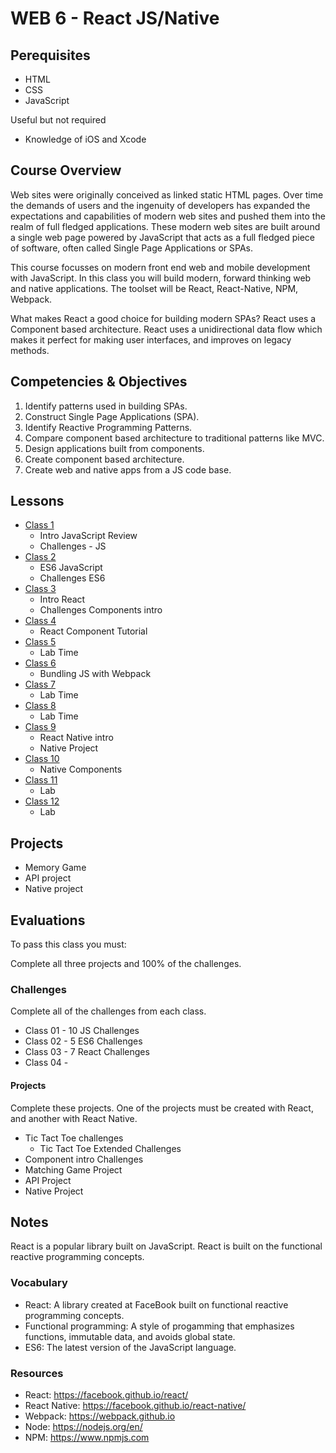# WEB 6 - React JS/Native

## Perequisites 

- HTML
- CSS
- JavaScript

Useful but not required

- Knowledge of iOS and Xcode

## Course Overview

Web sites were originally conceived as linked static HTML pages. Over time the demands
of users and the ingenuity of developers has expanded the expectations and capabilities
of modern web sites and pushed them into the realm of full fledged applications. These
modern web sites are built around a single web page powered by JavaScript that acts as
a full fledged piece of software, often called Single Page Applications or SPAs. 

This course focusses on modern front end web and mobile development with JavaScript. 
In this class you will build modern, forward thinking web and native applications. 
The toolset will be React, React-Native, NPM, Webpack.  

What makes React a good choice for building modern SPAs? React uses a Component 
based architecture. React uses a unidirectional data flow which makes it perfect 
for making user interfaces, and improves on legacy methods.  

## Competencies & Objectives 

1. Identify patterns used in building SPAs.
1. Construct Single Page Applications (SPA). 
1. Identify Reactive Programming Patterns.
1. Compare component based architecture to traditional patterns like MVC. 
1. Design applications built from components.
1. Create component based architecture. 
1. Create web and native apps from a JS code base.

## Lessons 

- [Class 1](01-js-review-concepts)
  - Intro JavaScript Review
  - Challenges - JS
- [Class 2](02-es6-concepts)
  - ES6 JavaScript 
  - Challenges ES6
- [Class 3](03-react-intro)
  - Intro React
  - Challenges Components intro
- [Class 4](04-component-tutorial)
  - React Component Tutorial
- [Class 5](05-lab)
  - Lab Time
- [Class 6](06-webpack-intro)
  - Bundling JS with Webpack
- [Class 7](07-lab)
  - Lab Time
- [Class 8](08-lab)
  - Lab Time
- [Class 9](09-react-native)
  - React Native intro
  - Native Project
- [Class 10](10-native-components)
  - Native Components
- [Class 11](11-lab)
  - Lab
- [Class 12](12-lab)
  - Lab

## Projects 

- Memory Game
- API project
- Native project

## Evaluations

To pass this class you must:  

Complete all three projects and 100% of the challenges. 

### Challenges

Complete all of the challenges from each class. 

- Class 01 - 10 JS Challenges
- Class 02 - 5 ES6 Challenges
- Class 03 - 7 React Challenges
- Class 04 - 

#### Projects

Complete these projects. One of the projects must be created with 
React, and another with React Native.

- Tic Tact Toe challenges 
  - Tic Tact Toe Extended Challenges
- Component intro Challenges 
- Matching Game Project
- API Project 
- Native Project

## Notes 

React is a popular library built on JavaScript. 
React is built on the functional reactive programming 
concepts. 

### Vocabulary

- React: A library created at FaceBook built on 
functional reactive programming concepts. 
- Functional programming: A style of progamming that 
emphasizes functions, immutable data, and avoids 
global state.
- ES6: The latest version of the JavaScript language.

### Resources

- React: https://facebook.github.io/react/
- React Native: https://facebook.github.io/react-native/
- Webpack: https://webpack.github.io
- Node: https://nodejs.org/en/
- NPM: https://www.npmjs.com
